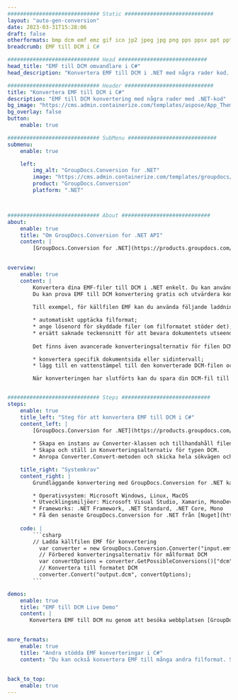 ```yaml
---
############################# Static ############################
layout: "auto-gen-conversion"
date: 2023-03-31T15:28:06
draft: false
otherformats: bmp dcm emf emz gif ico jp2 jpeg jpg png pps ppsx ppt pptx psb psd svg svgz tga tif tiff webp wmf wmz
breadcrumb: EMF till DCM i C#

############################# Head ############################
head_title: "EMF till DCM omvandlare i C#"
head_description: "Konvertera EMF till DCM i .NET med några rader kod. Använd GroupDocs Document Conversion API för att konvertera över 160 filformat."

############################# Header ############################
title: "Konvertera EMF till DCM i C#"
description: "EMF till DCM konvertering med några rader med .NET-kod"
bg_image: "https://cms.admin.containerize.com/templates/aspose/App_Themes/V3/images/bg/header1.png"
bg_overlay: false
button:
    enable: true

############################# SubMenu ############################
submenu:
    enable: true

    left:
        img_alt: "GroupDocs.Conversion for .NET"
        image: "https://cms.admin.containerize.com/templates/groupdocs/images/product-logos/90x90-noborder/groupdocs-conversion-net.png"
        product: "GroupDocs.Conversion"
        platform: ".NET"



############################# About ############################
about:
    enable: true
    title: "Om GroupDocs.Conversion for .NET API"
    content: |
        [GroupDocs.Conversion for .NET](https://products.groupdocs.com/conversion/net/) kan användas för att konvertera Microsoft Word, Excel, PowerPoint, PDF, Visio och andra format. GroupDocs.Conversion är ett fristående API som är lämpligt för back-end och interna system där hög prestanda krävs. Det beror inte på någon programvara som Microsoft eller Open Office.
    

overview:
    enable: true
    content: |
        Konvertera dina EMF-filer till DCM i .NET enkelt. Du kan använda bara ett par C# kodrader i valfri plattform som du vill, som - Windows, Linux, macOS.
        Du kan prova EMF till DCM konvertering gratis och utvärdera konverteringsresultatens kvalitet. Tillsammans med enkla filkonverteringsscenarier kan du prova mer avancerade alternativ för att ladda källfilen EMF och för att spara resultatet DCM. 
        
        Till exempel, för källfilen EMF kan du använda följande laddningsalternativ:

        * automatiskt upptäcka filformat;
        * ange lösenord för skyddade filer (om filformatet stöder det);
        * ersätt saknade teckensnitt för att bevara dokumentets utseende.
        
        Det finns även avancerade konverteringsalternativ för filen DCM:

        * konvertera specifik dokumentsida eller sidintervall;
        * lägg till en vattenstämpel till den konverterade DCM-filen och många fler.

        När konverteringen har slutförts kan du spara din DCM-fil till den lokala filsökvägen eller någon tredje parts lagring som FTP, Amazon S3, Google Drive, Dropbox etc. Observera - för att konvertera EMF till {{ TO}} det finns inget behov av någon ytterligare programvara installerad - som MS Office, Open Office, Adobe Acrobat Reader etc.


############################# Steps ############################
steps:
    enable: true
    title_left: "Steg för att konvertera EMF till DCM i C#"
    content_left: |
        [GroupDocs.Conversion for .NET](https://products.groupdocs.com/conversion/net/) gör det enkelt för utvecklare att konvertera en EMF-fil till DCM med några rader kod.
        
        * Skapa en instans av Converter-klassen och tillhandahåll filen EMF med den fullständiga sökvägen
        * Skapa och ställ in Konverteringsalternativ för typen DCM.
        * Anropa Converter.Convert-metoden och skicka hela sökvägen och formatet (DCM) som en parameter

    title_right: "Systemkrav"
    content_right: |
        Grundläggande konvertering med GroupDocs.Conversion for .NET kan göras med bara några enkla steg. Våra API:er stöds på alla större plattformar och operativsystem. Innan du kör koden nedan, se till att du har följande förutsättningar installerade på ditt system.

        * Operativsystem: Microsoft Windows, Linux, MacOS
        * Utvecklingsmiljöer: Microsoft Visual Studio, Xamarin, MonoDevelop
        * Frameworks: .NET Framework, .NET Standard, .NET Core, Mono
        * Få den senaste GroupDocs.Conversion for .NET från [Nuget](https://www.nuget.org/packages/groupdocs.conversion)
         
    code: |
        ```csharp    
        // Ladda källfilen EMF för konvertering
          var converter = new GroupDocs.Conversion.Converter("input.emf");
          // Förbered konverteringsalternativ för målformat DCM
          var convertOptions = converter.GetPossibleConversions()["dcm"].ConvertOptions;
          // Konvertera till formatet DCM
          converter.Convert("output.dcm", convertOptions);
        ```

demos:
    enable: true
    title: "EMF till DCM Live Demo"
    content: |
       Konvertera EMF till DCM nu genom att besöka webbplatsen [GroupDocs.Conversion App](https://products.groupdocs.app/conversion/family). Onlinedemo har följande fördelar
          

more_formats:
    enable: true
    title: "Andra stödda EMF konverteringar i C#"
    content: "Du kan också konvertera EMF till många andra filformat. Se listan nedan."
       
       
back_to_top:
    enable: true
---
```

